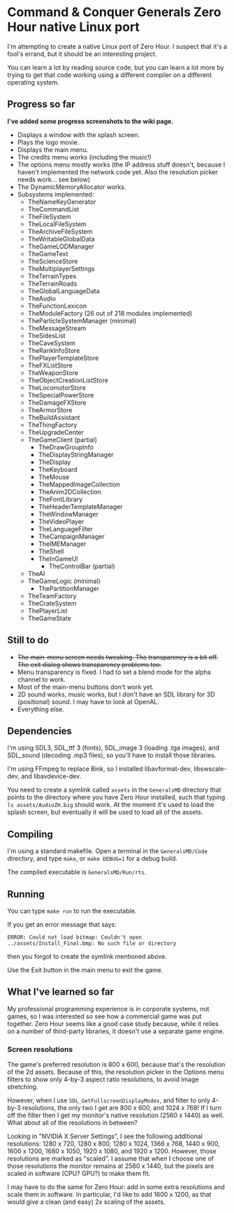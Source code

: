 
# Command & Conquer Generals Zero Hour native Linux port

I'm attempting to create a native Linux port of Zero Hour. I suspect that it's a fool's errand, but it should be an interesting project.

You can learn a lot by reading source code, but you can learn a lot more by trying to get that code working using a different compiler on a different operating system.


## Progress so far

**I've added some progress screenshots to the wiki page.**

- Displays a window with the splash screen.
- Plays the logo movie.
- Displays the main menu.
- The credits menu works (including the music!)
- The options menu mostly works (the IP address stuff doesn't, because I haven't implemented the network code yet. Also the resolution picker needs work... see below)
- The DynamicMemoryAllocator works.
- Subsystems implemented:
  - TheNameKeyGenerator
  - TheCommandList
  - TheFileSystem
  - TheLocalFileSystem
  - TheArchiveFileSystem
  - TheWritableGlobalData
  - TheGameLODManager
  - TheGameText
  - TheScienceStore
  - TheMultiplayerSettings
  - TheTerrainTypes
  - TheTerrainRoads
  - TheGlobalLanguageData
  - TheAudio
  - TheFunctionLexicon
  - TheModuleFactory (26 out of 218 modules implemented)
  - TheParticleSystemManager (minimal)
  - TheMessageStream
  - TheSidesList
  - TheCaveSystem
  - TheRankInfoStore
  - ThePlayerTemplateStore
  - TheFXListStore
  - TheWeaponStore
  - TheObjectCreationListStore
  - TheLocomotorStore
  - TheSpecialPowerStore
  - TheDamageFXStore
  - TheArmorStore
  - TheBuildAssistant
  - TheThingFactory
  - TheUpgradeCenter
  - TheGameClient (partial)
    - TheDrawGroupInfo
    - TheDisplayStringManager
    - TheDisplay
    - TheKeyboard
    - TheMouse
    - TheMappedImageCollection
    - TheAnim2DCollection
    - TheFontLibrary
    - TheHeaderTemplateManager
    - TheWindowManager
    - TheVideoPlayer
    - TheLanguageFilter
    - TheCampaignManager
    - TheIMEManager
    - TheShell
    - TheInGameUI
      - TheControlBar (partial)
  - TheAI
  - TheGameLogic (minimal)
    - ThePartitionManager
  - TheTeamFactory
  - TheCrateSystem
  - ThePlayerList
  - TheGameState

## Still to do

- ~~The main-menu screen needs tweaking. The transparency is a bit off. The exit dialog shows transparency problems too.~~
- Menu transparency is fixed. I had to set a blend mode for the alpha channel to work.
- Most of the main-menu buttons don't work yet.
- 2D sound works, music works, but I don't have an SDL library for 3D (positional) sound. I may have to look at OpenAL.
- Everything else.


## Dependencies

I'm using SDL3, SDL_ttf 3 (fonts), SDL_image 3 (loading .tga images), and SDL_sound (decoding .mp3 files), so you'll have to install those libraries.

I'm using FFmpeg to replace Bink, so I installed libavformat-dev, libswscale-dev, and libavdevice-dev.

You need to create a symlink called `assets` in the `GeneralsMD` directory that points to the directory where you have Zero Hour installed, such that typing `ls assets/AudioZH.big` should work. At the moment it's used to load the splash screen, but eventually it will be used to load all of the assets.


## Compiling

I'm using a standard makefile. Open a terminal in the `GeneralsMD/Code` directory, and type `make`, or `make DEBUG=1` for a debug build.

The compiled executable is `GeneralsMD/Run/rts`.


## Running

You can type `make run` to run the executable.

If you get an error message that says:

    ERROR: Could not load bitmap: Couldn't open ../assets/Install_Final.bmp: No such file or directory

then you forgot to create the symlink mentioned above.

Use the Exit button in the main menu to exit the game.

## What I've learned so far

My professional programming experience is in corporate systems, not games, so I was interested so see how a commercial game was put together. Zero Hour seems like a good case study
because, while it relies on a number of third-party libraries, it doesn't use a separate game engine.

<!---
The DynamicMemoryAllocator works. If you compile in debug mode it dumps out memory pool stats, and tells you where you're leaking memory... neat! (I can't take any credit for that. It's all built in.)

The module system uses multiple inheritance. I'm not a big fan of multiple inheritance, and it seems that I'm not the only one, because I found this comment in the code: "I can't take it any more.  Let the record show that I think the UpgradeMux multiple inheritence is CRAP."
-->

### Screen resolutions
The game's preferred resolution is 800 x 600, because that's the resolution of the 2d assets. Because of this, the resolution picker in the Options menu filters to show only 4-by-3 aspect ratio resolutions, to avoid image stretching.

However, when I use `SDL_GetFullscreenDisplayModes`, and filter to only 4-by-3 resolutions, the only two I get are 800 x 600, and 1024 x 768! If I turn off the filter then I get my monitor's native resolution (2560 x 1440) as well. What about all of the resolutions in between?

Looking in "NVIDIA X Server Settings", I see the following additional resolutions: 1280 x 720, 1280 x 800, 1280 x 1024, 1366 x 768, 1440 x 900, 1600 x 1200, 1680 x 1050, 1920 x 1080, and 1920 x 1200. However, those resolutions are marked as "scaled". I assume that when I choose one of those resolutions the monitor remains at 2560 x 1440, but the pixels are scaled in software (CPU? GPU?) to make them fit.

I may have to do the same for Zero Hour: add in some extra resolutions and scale them in software. In particular, I'd like to add 1600 x 1200, as that would give a clean (and easy) 2x scaling of the assets.
